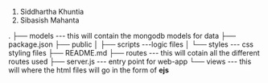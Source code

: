 1. Siddhartha Khuntia
2. Sibasish Mahanta


.
├── models    --- this will contain the mongodb models for data
├── package.json
├── public
│   ├── scripts ---logic files
│   └── styles --- css styling files
├── README.md
├── routes  --- this will cotain all the different routes used
├── server.js --- entry point for web-app
└── views --- this will where the html files will go in the form of **ejs**
